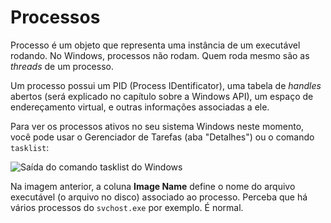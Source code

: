 # Processos

Processo é um objeto que representa uma instância de um executável rodando. No Windows, processos não rodam. Quem roda mesmo são as _threads_ de um processo.

Um processo possui um PID \(Process IDentificator\), uma tabela de _handles_ abertos \(será explicado no capítulo sobre a Windows API\), um espaço de endereçamento virtual, e outras informações associadas a ele.

Para ver os processos ativos no seu sistema Windows neste momento, você pode usar o Gerenciador de Tarefas \(aba "Detalhes"\) ou o comando `tasklist`:

![Sa&#xED;da do comando tasklist do Windows](../.gitbook/assets/tasklist.png)

Na imagem anterior, a coluna **Image Name** define o nome do arquivo executável \(o arquivo no disco\) associado ao processo. Perceba que há vários processos do `svchost.exe` por exemplo. É normal.

